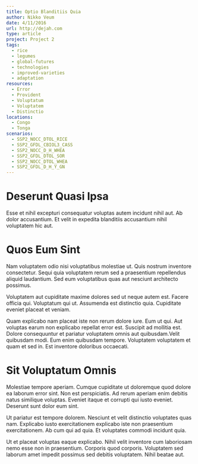 ```yaml
---
title: Optio Blanditiis Quia
author: Nikko Veum
date: 4/11/2016
url: http://dejah.com
type: article
project: Project 2
tags:
  - rice
  - legumes
  - global-futures
  - technologies
  - improved-varieties
  - adaptation
resources:
  - Error
  - Provident
  - Voluptatum
  - Voluptatem
  - Distinctio
locations:
  - Congo
  - Tonga
scenarios:
  - SSP2_NOCC_DTOL_RICE
  - SSP2_GFDL_CBIOL3_CASS
  - SSP2_NOCC_D_H_WHEA
  - SSP2_GFDL_DTOL_SOR
  - SSP2_NOCC_DTOL_WHEA
  - SSP2_GFDL_D_H_Y_GN
---
```


# Deserunt Quasi Ipsa
Esse et nihil excepturi consequatur voluptas autem incidunt nihil aut. Ab dolor accusantium. Et velit in expedita blanditiis accusantium nihil voluptatem hic aut.

# Quos Eum Sint
Nam voluptatem odio nisi voluptatibus molestiae ut. Quis nostrum inventore consectetur. Sequi quia voluptatem rerum sed a praesentium repellendus aliquid laudantium. Sed eum voluptatibus quas aut nesciunt architecto possimus.
 Voluptatem aut cupiditate maxime dolores sed ut neque autem est. Facere officia qui. Voluptatum qui ut. Assumenda est distinctio quia. Cupiditate eveniet placeat et veniam.
 Quam explicabo nam placeat iste non rerum dolore iure. Eum ut qui. Aut voluptas earum non explicabo repellat error est. Suscipit ad mollitia est. Dolore consequuntur et pariatur voluptatem omnis aut quibusdam.Velit quibusdam modi. Eum enim quibusdam tempore. Voluptatem voluptatem et quam et sed in. Est inventore doloribus occaecati.

# Sit Voluptatum Omnis
Molestiae tempore aperiam. Cumque cupiditate ut doloremque quod dolore ea laborum error sint. Non est perspiciatis. Ad rerum aperiam enim debitis natus similique voluptas. Eveniet itaque et corrupti qui iusto eveniet. Deserunt sunt dolor eum sint.
 Ut pariatur est tempore dolorem. Nesciunt et velit distinctio voluptates quas nam. Explicabo iusto exercitationem explicabo iste non praesentium exercitationem. Ab cum qui ad quia. Et voluptates commodi incidunt quia.
 Ut et placeat voluptas eaque explicabo. Nihil velit inventore cum laboriosam nemo esse non in praesentium. Corporis quod corporis. Voluptatem sed laborum amet impedit possimus sed debitis voluptatem. Nihil beatae aut.
